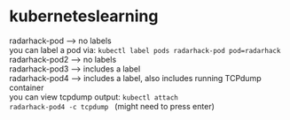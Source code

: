 # kuberneteslearning

radarhack-pod --> no labels<br>
     you can label a pod via: <code>kubectl label pods radarhack-pod pod=radarhack</code><br>
radarhack-pod2 --> no labels<br>
radarhack-pod3 --> includes a label<br>
radarhack-pod4 --> includes a label, also includes running TCPdump container<br>
     you can view tcpdump output:   <code>kubectl attach radarhack-pod4 -c tcpdump </code> (might need to press enter)<br>
     

